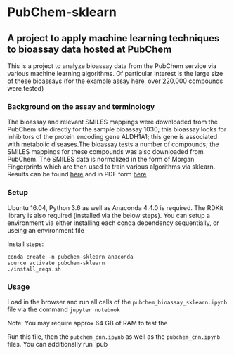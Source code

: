 # PubChem-sklearn

## A project to apply machine learning techniques to bioassay data hosted at PubChem

This is a project to analyze bioassay data from the PubChem service via various machine learning algorithms. Of particular interest is the large size of these bioassays (for the example assay here, over 220,000 compounds were tested)

### Background on the assay and terminology

The bioassay and relevant SMILES mappings were downloaded from the PubChem site directly for the sample bioassay 1030; this bioassay looks for inhibitors of the protein encoding gene ALDH1A1; this gene is associated with metabolic diseases.The bioassay tests a number of compounds; the SMILES mappings for these compounds was also downloaded from PubChem. The SMILES data is normalized in the form of Morgan Fingerprints which are then used to train various algorithms via sklearn. Results can be found [here](capstone_project_jh.md) and in PDF form [here](report.pdfW)

### Setup

Ubuntu 16.04, Python 3.6 as well as Anaconda 4.4.0 is required. The RDKit library is also required (installed via the below steps). You can setup a environment via either installing each conda dependency sequentially, or useing an environment file


Install steps:

```
conda create -n pubchem-sklearn anaconda
source activate pubchem-sklearn
./install_reqs.sh
```

### Usage

Load in the browser and run all cells of the `pubchem_bioassay_sklearn.ipynb` file via the command `jupyter notebook`

Note: You may require approx 64 GB of RAM to test the 

Run this file, then the `pubchem_dnn.ipynb` as well as the `pubchem_cnn.ipynb` files. You can additionally run `pub